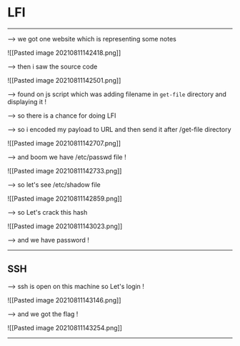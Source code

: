 # LFI 
-----

--> we got one website which is representing some notes 

![[Pasted image 20210811142418.png]]

--> then i saw the source code 

![[Pasted image 20210811142501.png]]

--> found on js script which was adding filename in `get-file` directory and displaying it !

--> so there is a chance for doing LFI 

--> so i encoded my payload to URL and then send it after /get-file directory 

![[Pasted image 20210811142707.png]]

--> and boom we have /etc/passwd file !

![[Pasted image 20210811142733.png]]

--> so let's see /etc/shadow file 

![[Pasted image 20210811142859.png]]

--> so Let's crack this hash 

![[Pasted image 20210811143023.png]]

--> and we have password !

------

## SSH

--> ssh is open on this machine so Let's login !

![[Pasted image 20210811143146.png]]

--> and we got the flag !

![[Pasted image 20210811143254.png]]

-----
